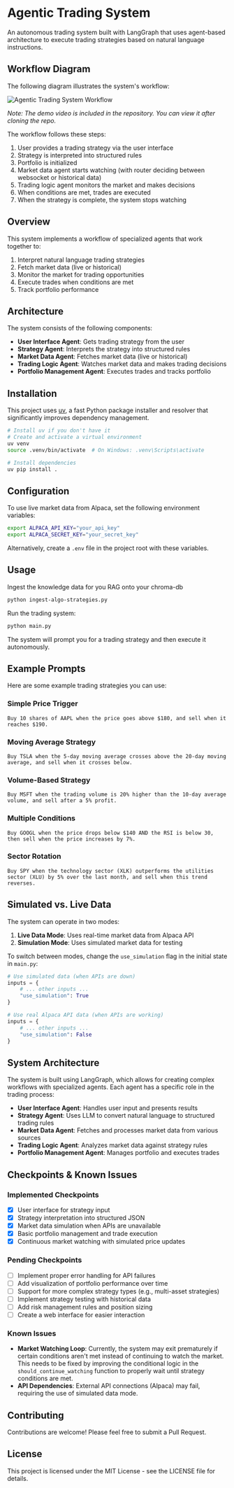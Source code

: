 # Agentic Trading System

An autonomous trading system built with LangGraph that uses agent-based architecture to execute trading strategies based on natural language instructions.

## Workflow Diagram

The following diagram illustrates the system's workflow:

![Agentic Trading System Workflow](https://github.com/mdaffan/multi-agent-stock-trading/blob/e883e7bc918b65476fb87afe43911c32acccd78c/workflow.png)

*Note: The demo video is included in the repository. You can view it after cloning the repo.*

The workflow follows these steps:

1. User provides a trading strategy via the user interface
2. Strategy is interpreted into structured rules
3. Portfolio is initialized
4. Market data agent starts watching (with router deciding between websocket or historical data)
5. Trading logic agent monitors the market and makes decisions
6. When conditions are met, trades are executed
7. When the strategy is complete, the system stops watching

## Overview

This system implements a workflow of specialized agents that work together to:

1. Interpret natural language trading strategies
2. Fetch market data (live or historical)
3. Monitor the market for trading opportunities
4. Execute trades when conditions are met
5. Track portfolio performance

## Architecture

The system consists of the following components:

- **User Interface Agent**: Gets trading strategy from the user
- **Strategy Agent**: Interprets the strategy into structured rules
- **Market Data Agent**: Fetches market data (live or historical)
- **Trading Logic Agent**: Watches market data and makes trading decisions
- **Portfolio Management Agent**: Executes trades and tracks portfolio

## Installation

This project uses [uv](https://github.com/astral-sh/uv), a fast Python package installer and resolver that significantly improves dependency management.

```bash
# Install uv if you don't have it
# Create and activate a virtual environment
uv venv
source .venv/bin/activate  # On Windows: .venv\Scripts\activate

# Install dependencies
uv pip install .
```

## Configuration

To use live market data from Alpaca, set the following environment variables:

```bash
export ALPACA_API_KEY="your_api_key"
export ALPACA_SECRET_KEY="your_secret_key"
```

Alternatively, create a `.env` file in the project root with these variables.

## Usage

Ingest the knowledge data for you RAG onto your chroma-db

```bash
python ingest-algo-strategies.py
```

Run the trading system:

```bash
python main.py
```

The system will prompt you for a trading strategy and then execute it autonomously.


## Example Prompts

Here are some example trading strategies you can use:

### Simple Price Trigger

```text
Buy 10 shares of AAPL when the price goes above $180, and sell when it reaches $190.
```

### Moving Average Strategy

```text
Buy TSLA when the 5-day moving average crosses above the 20-day moving average, and sell when it crosses below.
```

### Volume-Based Strategy

```text
Buy MSFT when the trading volume is 20% higher than the 10-day average volume, and sell after a 5% profit.
```

### Multiple Conditions

```text
Buy GOOGL when the price drops below $140 AND the RSI is below 30, then sell when the price increases by 7%.
```

### Sector Rotation

```text
Buy SPY when the technology sector (XLK) outperforms the utilities sector (XLU) by 5% over the last month, and sell when this trend reverses.
```

## Simulated vs. Live Data

The system can operate in two modes:

1. **Live Data Mode**: Uses real-time market data from Alpaca API
2. **Simulation Mode**: Uses simulated market data for testing

To switch between modes, change the `use_simulation` flag in the initial state in `main.py`:

```python
# Use simulated data (when APIs are down)
inputs = {
    # ... other inputs ...
    "use_simulation": True
}

# Use real Alpaca API data (when APIs are working)
inputs = {
    # ... other inputs ...
    "use_simulation": False
}
```

## System Architecture

The system is built using LangGraph, which allows for creating complex workflows with specialized agents. Each agent has a specific role in the trading process:

- **User Interface Agent**: Handles user input and presents results
- **Strategy Agent**: Uses LLM to convert natural language to structured trading rules
- **Market Data Agent**: Fetches and processes market data from various sources
- **Trading Logic Agent**: Analyzes market data against strategy rules
- **Portfolio Management Agent**: Manages portfolio and executes trades

## Checkpoints & Known Issues

### Implemented Checkpoints

- [x] User interface for strategy input
- [x] Strategy interpretation into structured JSON
- [x] Market data simulation when APIs are unavailable
- [x] Basic portfolio management and trade execution
- [x] Continuous market watching with simulated price updates

### Pending Checkpoints

- [ ] Implement proper error handling for API failures
- [ ] Add visualization of portfolio performance over time
- [ ] Support for more complex strategy types (e.g., multi-asset strategies)
- [ ] Implement strategy testing with historical data
- [ ] Add risk management rules and position sizing
- [ ] Create a web interface for easier interaction

### Known Issues

- **Market Watching Loop**: Currently, the system may exit prematurely if certain conditions aren't met instead of continuing to watch the market. This needs to be fixed by improving the conditional logic in the `should_continue_watching` function to properly wait until strategy conditions are met.
- **API Dependencies**: External API connections (Alpaca) may fail, requiring the use of simulated data mode.

## Contributing

Contributions are welcome! Please feel free to submit a Pull Request.

## License

This project is licensed under the MIT License - see the LICENSE file for details.
